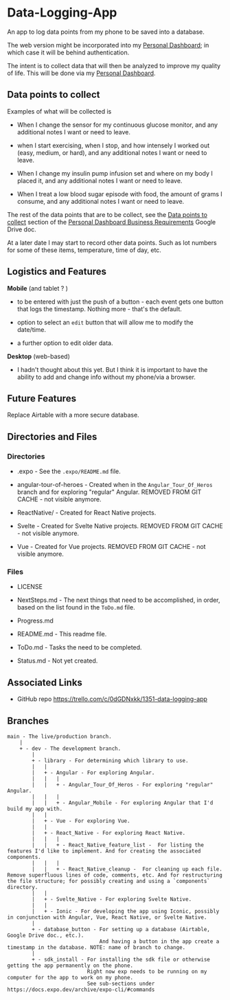 # Data-Logging-App

An app to log data points from my phone to be saved into a database.

The web version might be incorporated into my [Personal Dashboard](https://github.com/JamieBort/PersonalDashboard); in which case it will be behind authentication.

The intent is to collect data that will then be analyzed to improve my quality of life. This will be done via my [Personal Dashboard](https://github.com/JamieBort/PersonalDashboard).

## Data points to collect

Examples of what will be collected is

- When I change the sensor for my continuous glucose monitor, and any additional notes I want or need to leave.

- when I start exercising, when I stop, and how intensely I worked out (easy, medium, or hard), and any additional notes I want or need to leave.

- When I change my insulin pump infusion set and where on my body I placed it, and any additional notes I want or need to leave.

- When I treat a low blood sugar episode with food, the amount of grams I consume, and any additional notes I want or need to leave.

The rest of the data points that are to be collect, see the [Data points to collect](https://docs.google.com/document/d/1KQw0Kq4O_SCzxrQZaZg0MucxXqoEE0kOTe9mDmxpD2M/edit#heading=h.yevh3z6ycq85) section of the [Personal Dashboard Business Requirements](https://docs.google.com/document/d/1KQw0Kq4O_SCzxrQZaZg0MucxXqoEE0kOTe9mDmxpD2M/) Google Drive doc.

At a later date I may start to record other data points. Such as lot numbers for some of these items, temperature, time of day, etc.

## Logistics and Features

**Mobile** (and tablet ? )

- to be entered with just the push of a button - each event gets one button that logs the timestamp. Nothing more - that's the default.

- option to select an `edit` button that will allow me to modify the date/time.

- a further option to edit older data.

**Desktop** (web-based)

- I hadn't thought about this yet.
  But I think it is important to have the ability to add and change info without my phone/via a browser.

## Future Features

Replace Airtable with a more secure database.

## Directories and Files

### Directories

- .expo - See the `.expo/README.md` file.

- angular-tour-of-heroes - Created when in the `Angular_Tour_Of_Heros` branch and for exploring "regular" Angular. REMOVED FROM GIT CACHE - not visible anymore.

- ReactNative/ - Created for React Native projects.

- Svelte - Created for Svelte Native projects. REMOVED FROM GIT CACHE - not visible anymore.

- Vue - Created for Vue projects. REMOVED FROM GIT CACHE - not visible anymore.

### Files

- LICENSE

- NextSteps.md - The next things that need to be accomplished, in order, based on the list found in the `ToDo.md` file.

- Progress.md

- README.md - This readme file.

- ToDo.md - Tasks the need to be completed.

* Status.md - Not yet created.

## Associated Links

- GitHub repo https://trello.com/c/0dGDNxkk/1351-data-logging-app

## Branches

```
main - The live/production branch.
    |
    + - dev - The development branch.
        |
        + - library - For determining which library to use.
        |   |
        |   + - Angular - For exploring Angular.
        |   |   |
        |   |   + - Angular_Tour_Of_Heros - For exploring "regular" Angular.
        |   |   |
        |   |   + - Angular_Mobile - For exploring Angular that I'd build my app with.
        |   |
        |   + - Vue - For exploring Vue.
        |   |
        |   + - React_Native - For exploring React Native.
        |   |   |
        |   |   + - React_Native_feature_list -  For listing the features I'd like to implement. And for creating the associated components.
        |   |   |
        |   |   + - React_Native_cleanup -  For cleaning up each file. Remove superfluous lines of code, comments, etc. And for restructuring the file structure; for possibly creating and using a `components` directory.
        |   |
        |   + - Svelte_Native - For exploring Svelte Native.
        |   |
        |   + - Ionic - For developing the app using Iconic, possibly in conjunction with Angular, Vue, React Native, or Svelte Native.
        |
        + - database_button - For setting up a database (Airtable, Google Drive doc., etc.).
                              And having a button in the app create a timestamp in the database. NOTE: name of branch to change.
        |
        + - sdk_install - For installing the sdk file or otherwise getting the app permanently on the phone.
                          Right now exp needs to be running on my computer for the app to work on my phone.
                          See sub-sections under https://docs.expo.dev/archive/expo-cli/#commands
```
